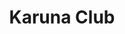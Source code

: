 ---
title: "Karuna Club"
description: ""
bg_image: "images/clouds.gif"
layout: "newservice-karuna"
draft: false

########################### about service #############################
about:
  enable : true
  title : "Karuna Club -- Take Back Your Data"
  content : "Fight the enshittification of Big Tech\n
  
  Join a community that operates <b>outside</b> the surveillance capitalist complex. You own your data, and it is not indexed or mined for marketing data. At <b>Karuna Club</b> you are the customer, not the product.\n
  
  ## Featuring:
  
  <ul style='padding-left:2em;list-style-type: square;color: #7b7b7b;line-height: 24px;'>
    <li>Email account</li>
    <li>Chat (integrates with phone)</li>
    <li>Productivity Suite (like LibreOffice)</li>
    <li>Calendar with tasks (integrates with phone)</li>
    <li>Contacts (integrates with phone)</li>
    <li>Project Budget management software</li>
    <li>File sync with desktop/laptop</li>
  </ul>"
  
  image : "images/mandala-small.png"
  
  buttonText: LEARN MORE
  buttonLink: https://karuna.club
  # call to action content comes from "_index.md"


########################## featured service ############################
featured_service:
  enable : false
  service_item:
    # featured service item loop
    - name : "Google Suite"
      icon : "ion-erlenmeyer-flask"
      color : "primary"
      content : "GMail, Calendar, Slides, Sheets"
      
    # featured service item loop
    - name : "Apple Office Suite"
      icon : "ion-leaf"
      color : "primary-dark"
      content : "Lorem ipsum dolor sit amet, consectetur adipisicing elit. Saepe enim impedit repudiandae omnis est temporibus."
      
    # featured service item loop
    - name : "Microsoft Office"
      icon : "ion-lightbulb"
      color : "primary-darker"
      content : "Lorem ipsum dolor sit amet, consectetur adipisicing elit. Saepe enim impedit repudiandae omnis est temporibus."

      
############################# Service ###############################
service:
  enable : false
  title : "Our Services"
  description : "We provide custom software solutions for your specific business needs.<br>Whether that's a website for your business, a new software product you're developing, or custom internal solutions, we can help."
  service_item:
    # service item loop
    - icon : ion-wand #ionicon pack v2 : https://ionicons.com/v2/
      name: Branding/SEO
      content: "Communicating the right message to your customers, and the right Search Engine Optimization to deliver it to them."

    # service item loop
    - icon : ion-code #ionicon pack v2 : https://ionicons.com/v2/
      name: Web Design
      content: "Our developers can bring your designs to life with modern fully interactive webpages and rich user experiences."

    # service item loop
    - icon : ion-iphone #ionicon pack v2 : https://ionicons.com/v2/
      name: App Design
      content: "Sometimes your custom business problems don't quite fit out of the box solutions. We can build you an app that works for you."

    # service item loop
    - icon : ion-pizza #ionicon pack v2 : https://ionicons.com/v2/
      name: Start Up
      content: "We know that starting a business can be hard, we can help you find low-cost or free solutions for your growing needs."

    # service item loop
    - icon : ion-pricetag #ionicon pack v2 : https://ionicons.com/v2/
      name: E-Commerce
      content: "From selling homemade items, online event tickets, business to business, or retail products, we can help you with an e-commerce solution that works."

    # service item loop
    - icon : ion-leaf #ionicon pack v2 : https://ionicons.com/v2/
      name: Hosting
      content: "Simple and affordable hosting services that grow as your needs do with support to match."

    # service item loop
    - icon : ion-network #ionicon pack v2 : https://ionicons.com/v2/
      name: API Development
      content: "We can help get your data from A to B with an API that suits your product or service."
      
    # service item loop
    - icon : ion-ios-email #ionicon pack v2 : https://ionicons.com/v2/
      name: Mailing List
      content: "Whether you're a large-scale operation or a budding small business, we can help you manage your growing list of contacts with mailing list development and support."

############################# call to action #################################
cta:
  enable : false
  # call to action content comes from "_index.md"
---